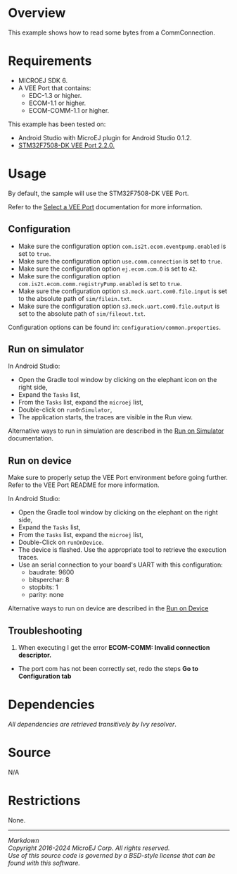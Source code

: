 # Overview

This example shows how to read some bytes from a CommConnection.

# Requirements

* MICROEJ SDK 6.
* A VEE Port that contains:
    * EDC-1.3 or higher.
    * ECOM-1.1 or higher.
    * ECOM-COMM-1.1 or higher.

This example has been tested on:

* Android Studio with MicroEJ plugin for Android Studio 0.1.2.
* [STM32F7508-DK VEE Port 2.2.0.](https://github.com/MicroEJ/VEEPort-STMicroelectronics-STM32F7508-DK/tree/2.2.0)

# Usage

By default, the sample will use the STM32F7508-DK VEE Port.

Refer to the [Select a VEE Port](https://docs.microej.com/en/latest/SDK6UserGuide/selectVeePort.html) documentation for more information.

## Configuration

- Make sure the configuration option `com.is2t.ecom.eventpump.enabled` is set to `true`.
- Make sure the configuration option `use.comm.connection` is set to `true`.
- Make sure the configuration option `ej.ecom.com.0` is set to `42`.
- Make sure the configuration option `com.is2t.ecom.comm.registryPump.enabled` is set to `true`.
- Make sure the configuration option `s3.mock.uart.com0.file.input` is set to the absolute path of `sim/filein.txt`.
- Make sure the configuration option `s3.mock.uart.com0.file.output` is set to the absolute path of `sim/fileout.txt`.

Configuration options can be found in: `configuration/common.properties`.

## Run on simulator

In Android Studio:
- Open the Gradle tool window by clicking on the elephant icon on the right side,
- Expand the `Tasks` list,
- From the `Tasks` list, expand the `microej` list,
- Double-click on `runOnSimulator`,
- The application starts, the traces are visible in the Run view.

Alternative ways to run in simulation are described in the [Run on Simulator](https://docs.microej.com/en/latest/SDK6UserGuide/runOnSimulator.html) documentation.

## Run on device

Make sure to properly setup the VEE Port environment before going further.
Refer to the VEE Port README for more information.

In Android Studio:
- Open the Gradle tool window by clicking on the elephant on the right side,
- Expand the `Tasks` list,
- From the `Tasks` list, expand the `microej` list,
- Double-Click on `runOnDevice`.
- The device is flashed. Use the appropriate tool to retrieve the execution traces.
- Use an serial connection to your board's UART with this configuration:
  * baudrate: 9600
  * bitsperchar: 8
  * stopbits: 1
  * parity: none

Alternative ways to run on device are described in the [Run on Device](https://docs.microej.com/en/latest/SDK6UserGuide/runOnDevice.html) 

## Troubleshooting

1. When executing I get the error **ECOM-COMM: Invalid connection descriptor.**
  * The port com has not been correctly set, redo the steps **Go to Configuration tab**

# Dependencies

_All dependencies are retrieved transitively by Ivy resolver_.

# Source

N/A

# Restrictions

None.
 
---  
_Markdown_   
_Copyright 2016-2024 MicroEJ Corp. All rights reserved._  
_Use of this source code is governed by a BSD-style license that can be found with this software._